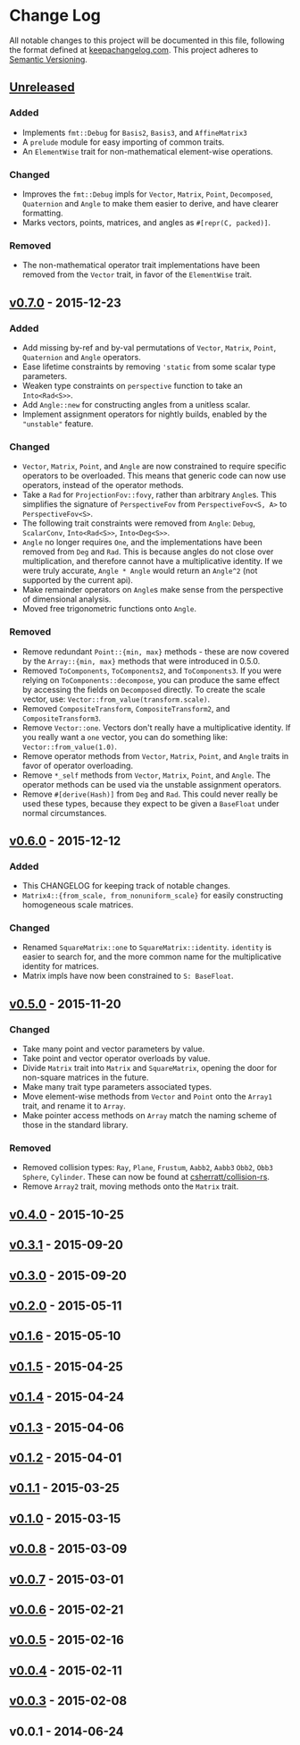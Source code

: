 # Change Log

All notable changes to this project will be documented in this file, following
the format defined at [keepachangelog.com](http://keepachangelog.com/).
This project adheres to [Semantic Versioning](http://semver.org/).

## [Unreleased]

### Added

- Implements `fmt::Debug` for `Basis2`, `Basis3`, and `AffineMatrix3`
- A `prelude` module for easy importing of common traits.
- An `ElementWise` trait for non-mathematical element-wise operations.

### Changed

- Improves the `fmt::Debug` impls for `Vector`, `Matrix`, `Point`, `Decomposed`,
  `Quaternion` and `Angle` to make them easier to derive, and have clearer
  formatting.
- Marks vectors, points, matrices, and angles as `#[repr(C, packed)]`.

### Removed

- The non-mathematical operator trait implementations have been removed from
  the `Vector` trait, in favor of the `ElementWise` trait.

## [v0.7.0] - 2015-12-23

### Added
- Add missing by-ref and by-val permutations of `Vector`, `Matrix`, `Point`,
  `Quaternion` and `Angle` operators.
- Ease lifetime constraints by removing `'static` from some scalar type
  parameters.
- Weaken type constraints on `perspective` function to take an `Into<Rad<S>>`.
- Add `Angle::new` for constructing angles from a unitless scalar.
- Implement assignment operators for nightly builds, enabled by the `"unstable"`
  feature.

### Changed
- `Vector`, `Matrix`, `Point`, and `Angle` are now constrained to require
  specific operators to be overloaded. This means that generic code can now use
  operators, instead of the operator methods.
- Take a `Rad` for `ProjectionFov::fovy`, rather than arbitrary `Angle`s. This
  simplifies the signature of `PerspectiveFov` from `PerspectiveFov<S, A>` to
  `PerspectiveFov<S>`.
- The following trait constraints were removed from `Angle`: `Debug`,
  `ScalarConv`, `Into<Rad<S>>`, `Into<Deg<S>>`.
- `Angle` no longer requires `One`, and the implementations have been removed
  from `Deg` and `Rad`. This is because angles do not close over multiplication,
  and therefore cannot have a multiplicative identity. If we were truly accurate,
  `Angle * Angle` would return an `Angle^2` (not supported by the current api).
- Make remainder operators on `Angle`s make sense from the perspective of
  dimensional analysis.
- Moved free trigonometric functions onto `Angle`.

### Removed
- Remove redundant `Point::{min, max}` methods - these are now covered by the
  `Array::{min, max}` methods that were introduced in 0.5.0.
- Removed `ToComponents`, `ToComponents2`, and `ToComponents3`. If you were
  relying on `ToComponents::decompose`, you can produce the same effect by
  accessing the fields on `Decomposed` directly. To create the scale vector,
  use: `Vector::from_value(transform.scale)`.
- Removed `CompositeTransform`, `CompositeTransform2`, and `CompositeTransform3`.
- Remove `Vector::one`. Vectors don't really have a multiplicative identity.
  If you really want a `one` vector, you can do something like:
  `Vector::from_value(1.0)`.
- Remove operator methods from `Vector`, `Matrix`, `Point`, and `Angle` traits
  in favor of operator overloading.
- Remove `*_self` methods from `Vector`, `Matrix`, `Point`, and `Angle`. The
  operator methods can be used via the unstable assignment operators.
- Remove `#[derive(Hash)]` from `Deg` and `Rad`. This could never really be used
  these types, because they expect to be given a `BaseFloat` under normal
  circumstances.

## [v0.6.0] - 2015-12-12

### Added
- This CHANGELOG for keeping track of notable changes.
- `Matrix4::{from_scale, from_nonuniform_scale}` for easily constructing
  homogeneous scale matrices.

### Changed
- Renamed `SquareMatrix::one` to `SquareMatrix::identity`. `identity` is easier
  to search for,
  and the more common name for the multiplicative identity for matrices.
- Matrix impls have now been constrained to `S: BaseFloat`.

## [v0.5.0] - 2015-11-20

### Changed
- Take many point and vector parameters by value.
- Take point and vector operator overloads by value.
- Divide `Matrix` trait into `Matrix` and `SquareMatrix`, opening the door for
  non-square matrices in the future.
- Make many trait type parameters associated types.
- Move element-wise methods from `Vector` and `Point` onto the `Array1` trait,
  and rename it to `Array`.
- Make pointer access methods on `Array` match the naming scheme of those in the
  standard library.

### Removed
- Removed collision types: `Ray`, `Plane`, `Frustum`, `Aabb2`, `Aabb3` `Obb2`,
  `Obb3` `Sphere`, `Cylinder`. These can now be found at
  [csherratt/collision-rs](https://github.com/csherratt/collision-rs).
- Remove `Array2` trait, moving methods onto the `Matrix` trait.

## [v0.4.0] - 2015-10-25

## [v0.3.1] - 2015-09-20

## [v0.3.0] - 2015-09-20

## [v0.2.0] - 2015-05-11

## [v0.1.6] - 2015-05-10

## [v0.1.5] - 2015-04-25

## [v0.1.4] - 2015-04-24

## [v0.1.3] - 2015-04-06

## [v0.1.2] - 2015-04-01

## [v0.1.1] - 2015-03-25

## [v0.1.0] - 2015-03-15

## [v0.0.8] - 2015-03-09

## [v0.0.7] - 2015-03-01

## [v0.0.6] - 2015-02-21

## [v0.0.5] - 2015-02-16

## [v0.0.4] - 2015-02-11

## [v0.0.3] - 2015-02-08

## v0.0.1 - 2014-06-24

[Unreleased]: https://github.com/bjz/cgmath/compare/v0.7.0...HEAD
[v0.7.0]: https://github.com/bjz/cgmath/compare/v0.6.0...v0.7.0
[v0.6.0]: https://github.com/bjz/cgmath/compare/v0.5.0...v0.6.0
[v0.5.0]: https://github.com/bjz/cgmath/compare/v0.4.0...v0.5.0
[v0.4.0]: https://github.com/bjz/cgmath/compare/v0.3.1...v0.4.0
[v0.3.1]: https://github.com/bjz/cgmath/compare/v0.3.0...v0.3.1
[v0.3.0]: https://github.com/bjz/cgmath/compare/v0.2.0...v0.3.0
[v0.2.0]: https://github.com/bjz/cgmath/compare/v0.1.6...v0.2.0
[v0.1.6]: https://github.com/bjz/cgmath/compare/v0.1.5...v0.1.6
[v0.1.5]: https://github.com/bjz/cgmath/compare/v0.1.4...v0.1.5
[v0.1.4]: https://github.com/bjz/cgmath/compare/v0.1.3...v0.1.4
[v0.1.3]: https://github.com/bjz/cgmath/compare/v0.1.2...v0.1.3
[v0.1.2]: https://github.com/bjz/cgmath/compare/v0.1.1...v0.1.2
[v0.1.1]: https://github.com/bjz/cgmath/compare/v0.1.0...v0.1.1
[v0.1.0]: https://github.com/bjz/cgmath/compare/v0.0.8...v0.1.0
[v0.0.8]: https://github.com/bjz/cgmath/compare/v0.0.7...v0.0.8
[v0.0.7]: https://github.com/bjz/cgmath/compare/v0.0.6...v0.0.7
[v0.0.6]: https://github.com/bjz/cgmath/compare/v0.0.5...v0.0.6
[v0.0.5]: https://github.com/bjz/cgmath/compare/v0.0.4...v0.0.5
[v0.0.4]: https://github.com/bjz/cgmath/compare/v0.0.3...v0.0.4
[v0.0.3]: https://github.com/bjz/cgmath/compare/v0.0.1...v0.0.3
